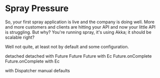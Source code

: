 # Spray Pressure

So, your first spray application is live and the company is doing well. More and more customers and clients are hitting your API and now your little API is struggling. But why? You're running spray, it's using Akka; it should be scalable right?

Well not quite, at least not by default and some configuration.


detached
detached with Future
Future
Future with Ec
Future.onComplete
Future.onComplete with Ec

with Dispatcher
manual defaults
